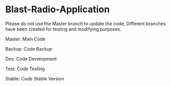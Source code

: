 # Blast-Radio-Application
Please do not use the Master branch to update the code,
Different branches have been created for testing and modifying purposes.

Master: Main Code

Backup: Code Backup

Dev: Code Development

Test: Code Testing

Stable: Code Stable Version
